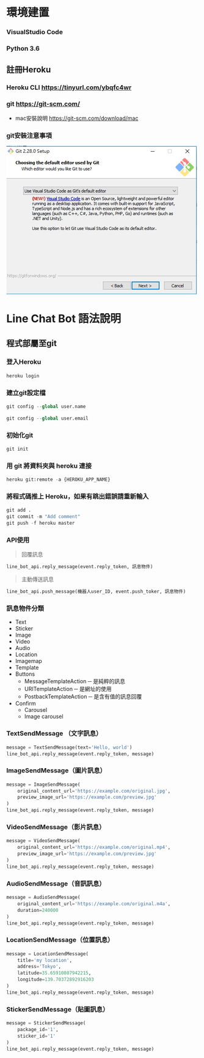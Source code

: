 # 環境建置

### VisualStudio Code
### Python 3.6

## 註冊Heroku
### Heroku CLI https://tinyurl.com/ybqfc4wr


### git https://git-scm.com/
* mac安裝說明 https://git-scm.com/download/mac

### git安裝注意事項
![](https://github.com/lovehoumin/LineChat_Bot/blob/master/git_infor.jpg "git安裝注意事項")


# Line Chat Bot 語法說明


## 程式部屬至git

### 登入Heroku
```py
heroku login
```

### 建立git設定檔
```py
git config --global user.name
```
```py
git config --global user.email
```

### 初始化git
```py
git init
```

### 用 git 將資料夾與 heroku 連接
```py
heroku git:remote -a {HEROKU_APP_NAME}
```

### 將程式碼推上 Heroku，如果有跳出錯誤請重新輸入
```py
git add .
git commit -m "Add comment"
git push -f heroku master
```

### API使用

>回覆訊息
```py
line_bot_api.reply_message(event.reply_token, 訊息物件)
```

>主動傳送訊息
```py
line_bot_api.push_message(機器人user_ID, event.push_toker, 訊息物件)
```

### 訊息物件分類
* Text
* Sticker
* Image
* Video
* Audio
* Location
* Imagemap
* Template
* Buttons
  * MessageTemplateAction ─ 是純粹的訊息
  * URITemplateAction ─ 是網址的使用
  * PostbackTemplateAction ─ 是含有值的訊息回覆
* Confirm
  * Carousel
  * Image carousel

### TextSendMessage （文字訊息）
```py
message = TextSendMessage(text='Hello, world')
line_bot_api.reply_message(event.reply_token, message)
```

### ImageSendMessage（圖片訊息）
```py
message = ImageSendMessage(
    original_content_url='https://example.com/original.jpg',
    preview_image_url='https://example.com/preview.jpg'
)
line_bot_api.reply_message(event.reply_token, message)
```

### VideoSendMessage（影片訊息）
```py
message = VideoSendMessage(
    original_content_url='https://example.com/original.mp4',
    preview_image_url='https://example.com/preview.jpg'
)
line_bot_api.reply_message(event.reply_token, message)
```

### AudioSendMessage（音訊訊息）
```py
message = AudioSendMessage(
    original_content_url='https://example.com/original.m4a',
    duration=240000
)
line_bot_api.reply_message(event.reply_token, message)
```
### LocationSendMessage（位置訊息）
```py
message = LocationSendMessage(
    title='my location',
    address='Tokyo',
    latitude=35.65910807942215,
    longitude=139.70372892916203
)
line_bot_api.reply_message(event.reply_token, message)
```

### StickerSendMessage（貼圖訊息）
```py
message = StickerSendMessage(
    package_id='1',
    sticker_id='1'
)
line_bot_api.reply_message(event.reply_token, message)
```
